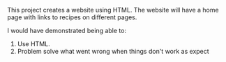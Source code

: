 This project creates a website using HTML. The website will have a home page with links to recipes on different pages. 

I would have demonstrated being able to:
1. Use HTML.
2. Problem solve what went wrong when things don't work as expect